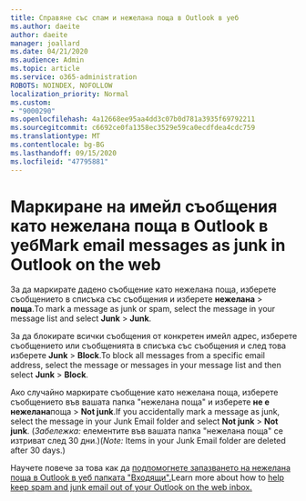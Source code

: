 ```yaml
---
title: Справяне със спам и нежелана поща в Outlook в уеб
ms.author: daeite
author: daeite
manager: joallard
ms.date: 04/21/2020
ms.audience: Admin
ms.topic: article
ms.service: o365-administration
ROBOTS: NOINDEX, NOFOLLOW
localization_priority: Normal
ms.custom:
- "9000290"
ms.openlocfilehash: 4a12668ee95aa4dd3c07b0d781a3935f69792211
ms.sourcegitcommit: c6692ce0fa1358ec3529e59ca0ecdfdea4cdc759
ms.translationtype: MT
ms.contentlocale: bg-BG
ms.lasthandoff: 09/15/2020
ms.locfileid: "47795881"
---
```

# <a name="mark-email-messages-as-junk-in-outlook-on-the-web"></a><span data-ttu-id="d93d5-102">Маркиране на имейл съобщения като нежелана поща в Outlook в уеб</span><span class="sxs-lookup"><span data-stu-id="d93d5-102">Mark email messages as junk in Outlook on the web</span></span>

<span data-ttu-id="d93d5-103">За да маркирате дадено съобщение като нежелана поща, изберете съобщението в списъка със съобщения и изберете **нежелана**  >  **поща**.</span><span class="sxs-lookup"><span data-stu-id="d93d5-103">To mark a message as junk or spam, select the message in your message list and select **Junk** > **Junk**.</span></span>

<span data-ttu-id="d93d5-104">За да блокирате всички съобщения от конкретен имейл адрес, изберете съобщението или съобщенията в списъка със съобщения и след това изберете **Junk**  >  **Block**.</span><span class="sxs-lookup"><span data-stu-id="d93d5-104">To block all messages from a specific email address, select the message or messages in your message list and then select **Junk** > **Block**.</span></span>

<span data-ttu-id="d93d5-105">Ако случайно маркирате съобщение като нежелана поща, изберете съобщението във вашата папка "нежелана поща" и изберете **не е нежелана**поща  >  **Not junk**.</span><span class="sxs-lookup"><span data-stu-id="d93d5-105">If you accidentally mark a message as junk, select the message in your Junk Email folder and select **Not junk** > **Not junk**.</span></span> <span data-ttu-id="d93d5-106">(*Забележка:* елементите във вашата папка "нежелана поща" се изтриват след 30 дни.)</span><span class="sxs-lookup"><span data-stu-id="d93d5-106">(*Note:* Items in your Junk Email folder are deleted after 30 days.)</span></span>

<span data-ttu-id="d93d5-107">Научете повече за това как да [подпомогнете запазването на нежелана поща в Outlook в уеб папката "Входящи".](https://support.office.com/article/db786e79-54e2-40cc-904f-d89d57b7f41d)</span><span class="sxs-lookup"><span data-stu-id="d93d5-107">Learn more about how to [help keep spam and junk email out of your Outlook on the web inbox.](https://support.office.com/article/db786e79-54e2-40cc-904f-d89d57b7f41d)</span></span>